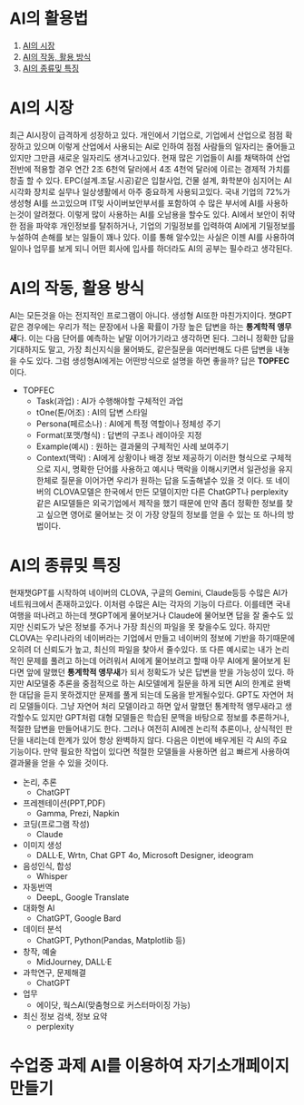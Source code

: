 # AI의 활용법
1. [AI의 시장](ai의-시장)
3. [AI의 작동, 활용 방식](ai의-작동,-활용-방식)
5. [AI의 종류밎 특징](ai의-종류밎-특징)


# AI의 시장
최근 AI시장이 급격하게 성장하고 있다. 개인에서 기업으로, 기업에서 산업으로 점점 확장하고 있으며
이렇게 산업에서 사용되는 AI로 인하여 점점 사람들의 일자리는 줄어들고 있지만 그만큼 새로운 일자리도 생겨나고있다.
현재 많은 기업들이 AI를 채택하여 산업 전반에 적용할 경우 연간 2조 6천억 달러에서 4조 4천억 달러에 이르는 경제적 가치를 창출 할 수 있다.
EPC(설계.조달.시공)같은 입찰사업, 건물 설계, 화학분야 심지어는 AI시각화 장치로 실무나 일상생활에서 아주 중요하게 사용되고있다.
국내 기업의 72%가 생성형 AI를 쓰고있으며 IT밎 사이버보안부서를 포함하여 수 많은 부서에 AI를 사용하는것이 알려졌다.
이렇게 많이 사용하는 AI를 오남용을 할수도 있다. AI에서 보안이 취약한 점을 파악후 개인정보를 탈취하거나, 기업의 기밀정보를 입력하여 AI에게 기밀정보를 누설하여 손해를 보는 일들이 꽤나 있다.
이를 통해 알수있는 사실은 이젠 AI를 사용하여 일이나 업무를 보게 되니 어떤 회사에 입사를 하더라도 AI의 공부는 필수라고 생각된다.

# AI의 작동, 활용 방식
AI는 모든것을 아는 전지적인 프로그램이 아니다. 생성형 AI또한 마친가지이다. 챗GPT같은 경우에는 우리가 적는 문장에서 나올 확률이 가장 높은 답변을 하는 **통계학적 앵무새**다.
이는 다음 단어를 예측하는 낱말 이어가기라고 생각하면 된다. 그러니 정확한 답을 기대하지도 말고, 가장 최신지식을 물어봐도, 같은질문을 여러번해도 다른 답변을 내놓을 수도 있다.
그럼 생성형AI에게는 어떤방식으로 설명을 하면 좋을까? 답은 **TOPFEC**이다.
- TOPFEC
  - Task(과업) : AI가 수행해야할 구체적인 과업
  - tOne(톤/어조) : AI의 답변 스타일
  - Persona(페르소나) : AI에게 특정 역할이나 정체성 주기
  - Format(포맷/형식) : 답변의 구조나 레이아웃 지정
  - Example(예시) : 원하는 결과물의 구체적인 사례 보여주기
  - Context(맥락) : AI에게 상황이나 배경 정보 제공하기
이러한 형식으로 구체적으로 지시, 명확한 단어를 사용하고 예시나 맥락을 이해시키면서 일관성을 유지한체로 질문을 이어가면 우리가 원하는 답을 도출해낼수 있을 것 이다. 또 네이버의 CLOVA모델은 한국에서 만든 모델이지만 다른 ChatGPT나 perplexity같은 AI모델들은 외국기업에서 제작을 했기 때문에 만약 좀더 정확한 정보를 찾고 싶으면 영어로 물어보는 것 이 가장 양질의 정보를 얻을 수 있는 또 하나의 방법이다.

# AI의 종류밎 특징
현재챗GPT를 시작하여 네이버의 CLOVA, 구글의 Gemini, Claude등등 수많은 AI가 네트워크에서 존재하고있다. 이처렴 수많은 AI는 각자의 기능이 다르다. 이를테면 국내여행을 떠나려고 하는데 
챗GPT에게 물어보거나 Claude에 물어보면 답을 잘 줄수도 있지만 신뢰도가 낮은 정보를 주거나 가장 최신의 파일을 못 찾을수도 있다. 하지만 CLOVA는 우리나라의 네이버라는 기업에서 만들고 
네이버의 정보에 기반을 하기때문에 오히려 더 신뢰도가 높고, 최신의 파일을 찾아서 줄수있다. 또 다른 예시로는 내가 논리적인 문제를 풀려고 하는데 어려워서 AI에게 물어보려고 할때 아무 AI에게 
물어보게 된다면 앞에 말했던 **통계학적 앵무새**가 되서 정확도가 낮은 답변을 받을 가능성이 있다. 하지만 AI모델중 추론을 중점적으로 하는 AI모델에게 질문을 하게 되면 AI의 한계로 완벽한 대답을 듣지 못하겠지만 문제를 풀게 되는데 도움을 받게될수있다. GPT도 자연어 처리 모델들이다. 그냥 자연어 처리 모델이라고 하면 앞서 말했던 통계학적 앵무새라고 생각할수도 있지만 GPT처럼 대형 모델들은 학습된 문맥을 바탕으로 정보를 추론하거나, 적절한 답변을 만들어내기도 한다. 그러나 여전히 AI에겐 논리적 추론이나, 상식적인 판단을 내리는데 한계가 있어 항상 완벽하지 않다.
다음은 이번에 배우게된 각 AI의 주요 기능이다. 만약 필요한 작업이 있다면 적절한 모델들을 사용하면 쉽고 빠르게 사용하여 결과물을 얻을 수 있을 것이다.
- 논리, 추론
  - ChatGPT
- 프레젠테이션(PPT,PDF)
  - Gamma, Prezi, Napkin
- 코딩(프로그램 작성)
  - Claude
- 이미지 생성
  - DALL·E, Wrtn, Chat GPT 4o, Microsoft Designer, ideogram
- 음성인식, 합성
  - Whisper
- 자동번역
  - DeepL, Google Translate
- 대화형 AI
  - ChatGPT, Google Bard
- 데이터 분석
  - ChatGPT, Python(Pandas, Matplotlib 등)
- 창작, 예술
  - MidJourney, DALL·E
- 과학연구, 문제해결
  - ChatGPT
- 업무
  - 에이닷, 웍스AI(맞춤형으로 커스터마이징 가능)
- 최신 정보 검색, 정보 요약
  - perplexity

# 수업중 과제 AI를 이용하여 자기소개페이지 만들기
